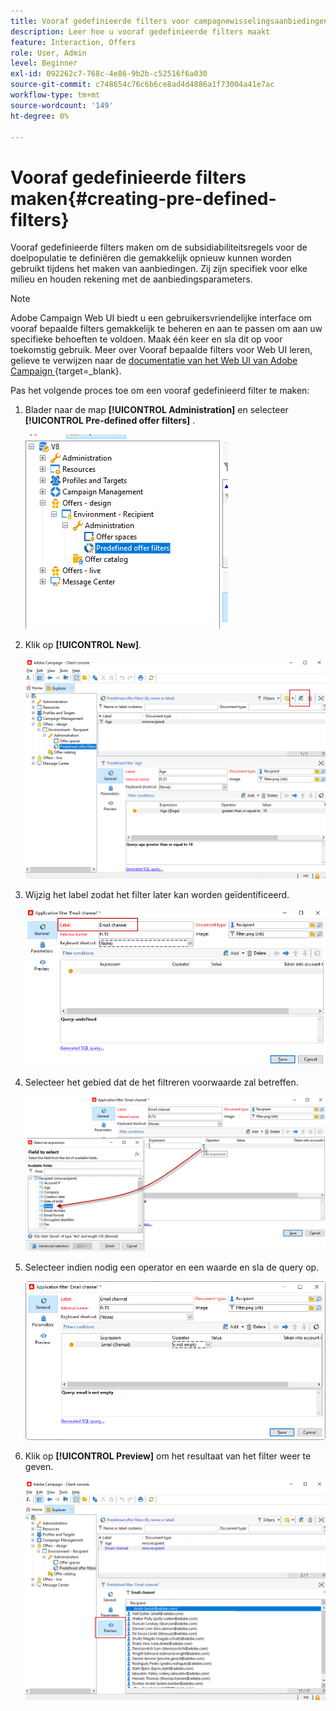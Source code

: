 ```yaml
---
title: Vooraf gedefinieerde filters voor campagnewisselingsaanbiedingen
description: Leer hoe u vooraf gedefinieerde filters maakt
feature: Interaction, Offers
role: User, Admin
level: Beginner
exl-id: 092262c7-768c-4e86-9b2b-c52516f6a030
source-git-commit: c748654c76c6b6ce8ad4d4886a1f73004a41e7ac
workflow-type: tm+mt
source-wordcount: '149'
ht-degree: 0%

---
```


# Vooraf gedefinieerde filters maken{#creating-pre-defined-filters}

Vooraf gedefinieerde filters maken om de subsidiabiliteitsregels voor de doelpopulatie te definiëren die gemakkelijk opnieuw kunnen worden gebruikt tijdens het maken van aanbiedingen. Zij zijn specifiek voor elke milieu en houden rekening met de aanbiedingsparameters.

>[!NOTE]
>
>Adobe Campaign Web UI biedt u een gebruikersvriendelijke interface om vooraf bepaalde filters gemakkelijk te beheren en aan te passen om aan uw specifieke behoeften te voldoen. Maak één keer en sla dit op voor toekomstig gebruik. Meer over Vooraf bepaalde filters voor Web UI leren, gelieve te verwijzen naar de [&#x200B; documentatie van het Web UI van Adobe Campaign &#x200B;](https://experienceleague.adobe.com/nl/docs/campaign-web/v8/start/predefined-filters){target=_blank}.


Pas het volgende proces toe om een vooraf gedefinieerd filter te maken:

1. Blader naar de map **[!UICONTROL Administration]** en selecteer **[!UICONTROL Pre-defined offer filters]** .

   ![](assets/offer_filter_create_005.png)

1. Klik op **[!UICONTROL New]**.

   ![](assets/offer_filter_create_001.png)

1. Wijzig het label zodat het filter later kan worden geïdentificeerd.

   ![](assets/offer_filter_create_002.png)

1. Selecteer het gebied dat de het filtreren voorwaarde zal betreffen.

   ![](assets/offer_filter_create_003.png)

1. Selecteer indien nodig een operator en een waarde en sla de query op.

   ![](assets/offer_filter_create_004.png)

1. Klik op **[!UICONTROL Preview]** om het resultaat van het filter weer te geven.

   ![](assets/offer_filter_create_006.png)
